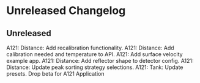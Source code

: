# Unreleased Changelog

## Unreleased

A121: Distance: Add recalibration functionality.
A121: Distance: Add calibration needed and temperature to API.
A121: Add surface velocity example app.
A121: Distance: Add reflector shape to detector config.
A121: Distance: Update peak sorting strategy selections.
A121: Tank: Update presets.
Drop beta for A121 Application
